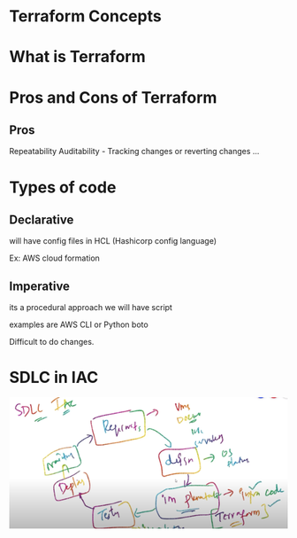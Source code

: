 # Terraform Concepts
# What is Terraform
# Pros and Cons of Terraform
## Pros
Repeatability
Auditability - Tracking changes or reverting changes
...

# Types of code
## Declarative
will have config files in HCL (Hashicorp config language)

Ex: AWS cloud formation
## Imperative
its a procedural approach
we will have script

examples are AWS CLI or Python boto

Difficult to do changes.

# SDLC in IAC
![[SDLC_IAC.png]](Images/SDLC_IAC.png)